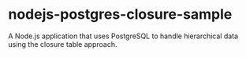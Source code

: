 # nodejs-postgres-closure-sample
A Node.js application that uses PostgreSQL to handle hierarchical data using the closure table approach.
